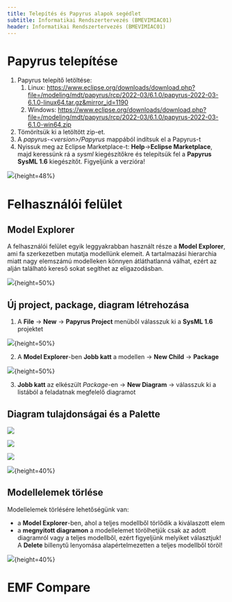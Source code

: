 ```yaml
---
title: Telepítés és Papyrus alapok segédlet 
subtitle: Informatikai Rendszertervezés (BMEVIMIAC01)
header: Informatikai Rendszertervezés (BMEVIMIAC01)
---
```


# Papyrus telepítése

1. Papyrus telepítő letöltése: 
    1. Linux: https://www.eclipse.org/downloads/download.php?file=/modeling/mdt/papyrus/rcp/2022-03/6.1.0/papyrus-2022-03-6.1.0-linux64.tar.gz&mirror_id=1190 
    1. Windows: https://www.eclipse.org/downloads/download.php?file=/modeling/mdt/papyrus/rcp/2022-03/6.1.0/papyrus-2022-03-6.1.0-win64.zip 
1. Tömörítsük ki a letöltött zip-et.
1. A _papyrus-\<version\>/Papyrus_ mappából indítsuk el a Papyrus-t
1. Nyissuk meg az Eclipse Marketplace-t: **Help**->**Eclipse Marketplace**, majd keressünk rá a _sysml_ kiegészítőkre és telepítsük fel a **Papyrus SysML 1.6** kiegészítőt. Figyeljünk a verzióra!

![](figs/install-marketplace.png){height=48%}

# Felhasználói felület

## Model Explorer
A felhasználói felület egyik leggyakrabban használt része a **Model Explorer**, ami fa szerkezetben mutatja modellünk elemeit. A tartalmazási hierarchia miatt nagy elemszámú modelleken könnyen átláthatlanná válhat, ezért az alján található kereső sokat segíthet az eligazodásban.

![](figs/install-model-explorer.png){height=50%}

## Új project, package, diagram létrehozása

1. A **File** -> **New** -> **Papyrus Project** menüből válasszuk ki a **SysML 1.6** projektet

![](figs/install-new-project.png){height=50%}

2. A **Model Explorer**-ben **Jobb katt** a modellen -> **New Child** -> **Package**

![](figs/install-new-package.png){height=50%}

3. **Jobb katt** az elkészült _Package_-en -> **New Diagram** -> válasszuk ki a listából a feladatnak megfelelő diagramot

## Diagram tulajdonságai és a Palette

![](figs/install-properties.png)

![](figs/install-properties-grid.png)


![](figs/install-palette.png)

![](figs/install-palette-pin.png){height=40%}

## Modellelemek törlése

Modellelemek törlésére lehetőségünk van:
- a **Model Explorer**-ben, ahol a teljes modellből törlődik a kiválaszott elem
- a **megnyitott diagramon** a modellelemet törölhetjük csak az adott diagramról vagy a teljes modellből, ezért figyeljünk melyiket választjuk! A **Delete** billenytű lenyomása alapértelmezetten a teljes modellből töröl! 

![](figs/install-delete-element.png){height=40%}

# EMF Compare

